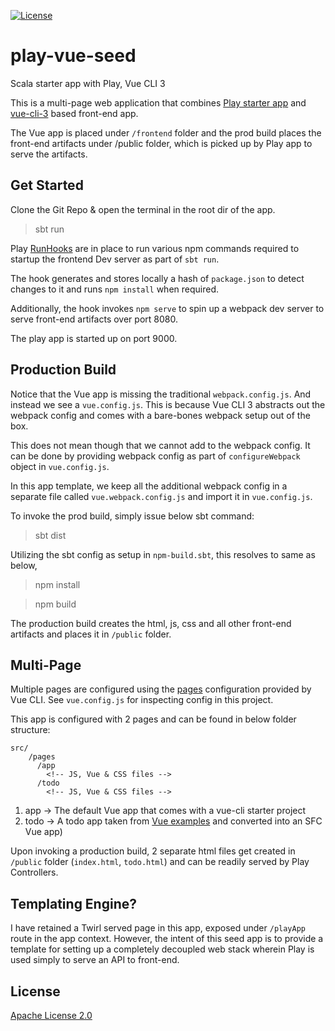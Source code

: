 [![License](https://img.shields.io/badge/License-Apache%202.0-blue.svg)](https://opensource.org/licenses/Apache-2.0)

# play-vue-seed
Scala starter app with Play, Vue CLI 3

This is a multi-page web application that combines [Play starter app](https://www.playframework.com/documentation/2.6.x/NewApplication) and [vue-cli-3](https://cli.vuejs.org/guide/creating-a-project.html#installation) based front-end app.

The Vue app is placed under `/frontend` folder and the prod build places the front-end artifacts under /public folder, which is picked up by Play app to serve the artifacts.

## Get Started

Clone the Git Repo & open the terminal in the root dir of the app.

> sbt run

Play [RunHooks](https://www.playframework.com/documentation/2.6.x/SBTCookbook) are in place to run various npm commands required to startup the frontend Dev server as part of `sbt run`. 

The hook generates and stores locally a hash of `package.json` to detect changes to it and runs `npm install` when required.

Additionally, the hook invokes `npm serve` to spin up a webpack dev server to serve front-end artifacts over port 8080.

The play app is started up on port 9000.

## Production Build

Notice that the Vue app is missing the traditional `webpack.config.js`. And instead we see a `vue.config.js`.  This is because Vue CLI 3 abstracts out the webpack config and comes with a bare-bones webpack setup out of the box.

This does not mean though that we cannot add to the webpack config. It can be done by providing webpack config as part of `configureWebpack` object in `vue.config.js`. 

In this app template, we keep all the additional webpack config in a separate file called `vue.webpack.config.js` and import it in `vue.config.js`.

To invoke the prod build, simply issue below sbt command:
> sbt dist

Utilizing the sbt config as setup in `npm-build.sbt`, this resolves to same as below,
> npm install

> npm build

The production build creates the html, js, css and all other front-end artifacts and places it in `/public` folder.

## Multi-Page 
Multiple pages are configured using the [pages](https://cli.vuejs.org/config/#pages) configuration provided by Vue CLI. 
See `vue.config.js` for inspecting config in this project.

This app is configured with 2 pages and can be found in below folder structure:
```
src/
    /pages
      /app
        <!-- JS, Vue & CSS files -->
      /todo
        <!-- JS, Vue & CSS files -->
``` 
1) app -> The default Vue app that comes with a vue-cli starter project
2) todo -> A todo app taken from [Vue examples](http://todomvc.com/examples/vue/) and converted into an SFC Vue app)

Upon invoking a production build, 2 separate html files get created in `/public` folder (`index.html`, `todo.html`) and can be readily served by Play Controllers.

## Templating Engine?

I have retained a Twirl served page in this app, exposed under `/playApp` route in the app context. However, the intent of this seed app is to provide a template for setting up a completely decoupled web stack wherein Play is used simply to serve an API to front-end.
 
 ## License
[Apache License 2.0](https://github.com/angadsalaria/play-vue-seed/blob/master/LICENSE)

